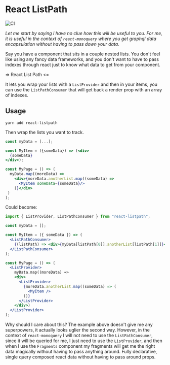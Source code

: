 # React ListPath

![CI](https://github.com/brysgo/angular-monoquery/workflows/CI/badge.svg)

_Let me start by saying I have no clue how this will be useful to you. For me, it is useful in the context of `react-monoquery` where you get graphql data encapsulation without having to pass down your data._

Say you have a component that sits in a couple nested lists. You don't feel like using any fancy data frameworks, and you don't want to have to pass indexes through react just to know what data to get from your component.

=> React List Path <=

It lets you wrap your lists with a `ListProvider` and then in your items, you can use the `ListPathConsumer` that will get back a render prop with an array of indexes.

## Usage

`yarn add react-listpath`

Then wrap the lists you want to track.

```jsx
const myData = [...];

const MyItem = ({someData}) => (<div>
  {someData}
</div>);

const MyPage = () => (
  myData.map((moreData) =>
    <div>{moreData.anotherList.map((someData) =>
      <MyItem someData={someData}/>
    )}</div>
 )
);
```

Could become:

```jsx
import { ListProvider, ListPathConsumer } from "react-listpath";

const myData = [];

const MyItem = ({ someData }) => (
  <ListPathConsumer>
    {(listPath) => <div>{myData[listPath[0]].anotherList[listPath[1]]}</div>}
  </ListPathConsumer>
);

const MyPage = () => (
  <ListProvider>
    myData.map((moreData) =>
    <div>
      <ListProvider>
        {moreData.anotherList.map((someData) => (
          <MyItem />
        ))}
      </ListProvider>
    </div>)
  </ListProvider>
);
```

Why should I care about this? The example above doesn't give me any superpowers, it actually looks uglier the second way. However, in the context of `react-monoquery` I will not need to use the `ListPathConsumer`, since it will be queried for me, I just need to use the `ListProvider`, and then when I use the `Fragments` component my fragments will get me the right data magically without having to pass anything around. Fully declarative, single query composed react data without having to pass around props.
